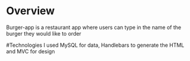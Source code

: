 # Overview
Burger-app is a restaurant app where users can type in the name of the burger they would like to order 

#Technologies
I used MySQL for data, Handlebars to generate the HTML and MVC for design



